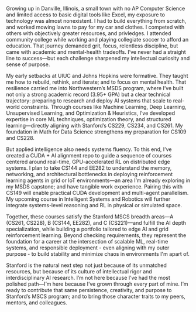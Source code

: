 Growing up in Danville, Illinois, a small town with no AP Computer Science and limited access to basic digital tools like Excel, my exposure to technology was almost nonexistent. I had to build everything from scratch, and worked mowing lawns to pay for my car and clothes. I competed with others with objectively greater resources, and privledges. I attended community college while working and playing collegiate soccer to afford an education. That journey demanded grit, focus, relentless discipline, but came with academic and mental-health tradeoffs. I’ve never had a straight line to success—but each challenge sharpened my intellectual curiosity and sense of purpose.

My early setbacks at UIUC and Johns Hopkins were formative. They taught me how to rebuild, rethink, and iterate; and to focus on mental health. That resilience carried me into Northwestern’s MSDS program, where I’ve built not only a strong academic record (3.95+ GPA) but a clear technical trajectory: preparing to research and deploy AI systems that scale to real-world constraints. Through courses like Machine Learning, Deep Learning, Unsupervised Learning, and Optimization & Heuristics, I’ve developed expertise in core ML techniques, optimization theory, and structured learning—directly aligning with Stanford’s CS229, CS234, and CS261. My foundation in Math for Data Science strengthens my preparation for CS109 and CS228.

But applied intelligence also needs systems fluency. To this end, I’ve created a CUDA + AI alignment repo to guide a sequence of courses centered around real-time, GPU-accelerated RL on distributed edge systems. I plan to take CS144 and EE282 to understand the memory, networking, and architectural bottlenecks in deploying reinforcement learning agents in grid or IoT environments—an area I’m already exploring in my MSDS capstone; and have tangible work experience. Pairing this with CS149 will enable practical CUDA development and multi-agent parallelism. My upcoming course in Intelligent Systems and Robotics will further integrate systems-level reasoning and RL in physical or simulated space.

Together, these courses satisfy the Stanford MSCS breadth areas—A (CS261, CS228), B (CS144, EE282), and C (CS221)—and fulfill the AI depth specialization, while building a portfolio tailored to edge AI and grid reinforcement learning. Beyond checking requirements, they represent the foundation for a career at the intersection of scalable ML, real-time systems, and responsible deployment - even aligning with my outer purpose - to build stability and minimize chaos in environments I'm apart of. 

Stanford is the natural next step not just because of its unmatched resources, but because of its culture of intellectual rigor and interdisciplinary AI research. I’m not here because I’ve had the most polished path—I’m here because I’ve grown through every part of mine. I’m ready to contribute that same persistence, creativity, and purpose to Stanford’s MSCS program; and to bring those character traits to my peers, mentors, and colleagues.
